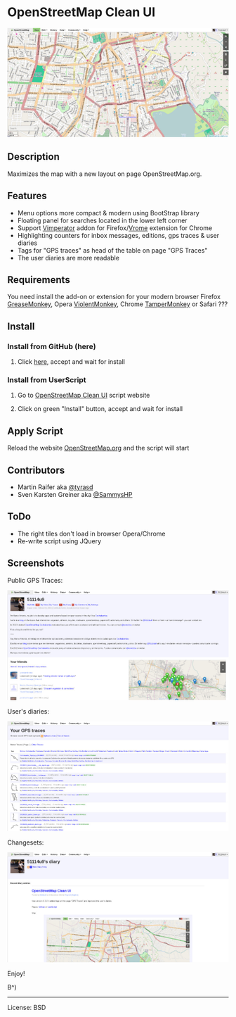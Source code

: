 
# OpenStreetMap Clean UI

![screenshot](https://github.com/51114u9/osm-clean-ui/raw/master/screenshot1.jpg)

## Description

Maximizes the map with a new layout on page OpenStreetMap.org.

## Features

* Menu options more compact & modern using BootStrap library
* Floating panel for searches located in the lower left corner
* Support [Vimperator](https://addons.mozilla.org/en-US/firefox/addon/vimperator/) addon for Firefox/[Vrome](https://github.com/jinzhu/vrome) extension for Chrome
* Highlighting counters for inbox messages, editions, gps traces & user diaries
* Tags for "GPS traces" as head of the table on page "GPS Traces"
* The user diaries are more readable

## Requirements

You need install the add-on or extension for your modern browser Firefox
[GreaseMonkey](http://mzl.la/1aQPQ9p), Opera [ViolentMonkey](http://bit.ly/15pmpZV),
Chrome [TamperMonkey](http://bit.ly/19r15Yf) or Safari ???

## Install

### Install from GitHub (here)

1. Click [here](https://github.com/51114u9/osm-clean-ui/raw/master/17415.user.js),
   accept and wait for install

### Install from UserScript

1. Go to [OpenStreetMap Clean UI](http://bit.ly/17Nee9Y) script website

2. Click on green "Install" button, accept and wait for install

## Apply Script

Reload the website [OpenStreetMap.org](http://www.openstreetmap.org/)
and the script will start

## Contributors

* Martin Raifer aka [@tyrasd](https://github.com/tyrasd)
* Sven Karsten Greiner aka [@SammysHP](https://github.com/SammysHP)

## ToDo

* The right tiles don't load in browser Opera/Chrome
* Re-write script using JQuery

## Screenshots

Public GPS Traces:

![screenshot](https://github.com/51114u9/osm-clean-ui/raw/master/screenshot2.jpg)

User's diaries:

![screenshot](https://github.com/51114u9/osm-clean-ui/raw/master/screenshot3.jpg)

Changesets:

![screenshot](https://github.com/51114u9/osm-clean-ui/raw/master/screenshot4.jpg)

Enjoy!

B^)

---

License: BSD

